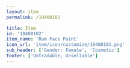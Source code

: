 ```yaml
---
layout: item
permalink: /10400102

title: Item
id: '10400102'
item_name: 'Ram Face Paint'
icon_url: 'item/icon/customize/10400101.png'
sub_header: ['Gender: Female', 'Cosmetic']
footer: ['Untradable, Unsellable']
---
```

